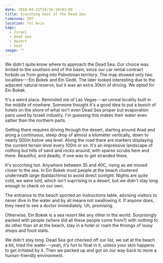 ```yaml
---
date: 2018-04-21T19:56:10+03:00
title: Scorching heat of the Dead Sea
timezone: IDT
location: Tel Aviv
tags:
  - Israel
  - Dead Sea
  - desert
  - heat
image: ""
---
```


<!--more-->

We didn't quite know where to approach the Dead Sea. Our choice was limited to the southern end of the basin, since our car rental contract forbids us from going into Palestinian territory. The map showed only two localities---Ein Bokek and Ein Gedit. The later looked interesting due to the adjacent natural reserve, but it was an extra 30km of driving. We opted for Ein Bokek.

It's a weird place. Reminded me of Las Vegas---an unreal locality built in the middle of nowhere. Someone thought it's a good idea to put a bunch of hotels on the shore of what isn't even Dead Sea proper but evaporation pans used by Israeli industry. I'm guessing this makes their water even saltier than the northern parts.

Getting there requires driving through the desert, starting around Arad and along a continuous, steep drop of almost a kilometer vertically, down to nearly 500m *below* sea level. Along the road there are markers displaying the current terrain level every 100m or so. It's an impressive landscape of nothing but hills of sand and rocks around, with sparse scrubs here and there. Beautiful, and deadly, if one was to get stranded there.

It's scorching hot. Anywhere between 35 and 40C, rising as we moved closer to the sea. In Ein Bokek most people at the beach clustered underneath large (baldachims) to avoid direct sunlight. Nights are quite cold, we were told, which isn't suprrising in a desert, but we didn't stay long enough to check on our own.

The entrance to the beach sported an instructions table, advising visitors to never dive in the water and by all means not swallowing it. If anyone does, they need to see a doctor immediately. Uh, promising.

Otherwise, Ein Bokek is a sea resort like any other in the world. Surprisingly packed with people (where did all these people come from?) with *nothing* to do other than sit at the beach, stay in a hotel or roam the throngs of lousy shops and food stalls.

We didn't stay long. Dead Sea got checked off our list, we sat at the beach a bit, tried the water---yeah, it's fun to float in it, unless your skin happens to get irritated by it. Then we packed up and got on our way back to more a human-friendly environment.
